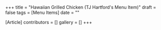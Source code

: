 +++
title = "Hawaiian Grilled Chicken (TJ Hartford's Menu Item)"
draft = false
tags = [Menu Items]
date = ""

[Article]
contributors = []
gallery = []
+++